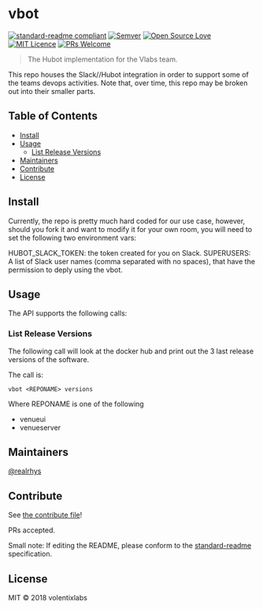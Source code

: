 # vbot

[![standard-readme compliant](https://img.shields.io/badge/standard--readme-OK-green.svg?style=flat-square)](https://github.com/RichardLitt/standard-readme)
[![Semver](http://img.shields.io/SemVer/2.0.0.png)](http://semver.org/spec/v2.0.0.html)
[![Open Source Love](https://badges.frapsoft.com/os/v3/open-source.svg?v=102)](https://github.com/ellerbrock/open-source-badge/)
[![MIT Licence](https://badges.frapsoft.com/os/mit/mit.png?v=103)](https://opensource.org/licenses/mit-license.php)
[![PRs Welcome](https://img.shields.io/badge/PRs-welcome-brightgreen.svg?style=flat-square)](http://makeapullrequest.com)

> The Hubot implementation for the Vlabs team.

This repo houses the Slack//Hubot integration in order to support some of the teams devops activities. Note that, over time, this repo may be broken out into their smaller parts.

## Table of Contents

- [Install](#install)
- [Usage](#usage)
  - [List Release Versions](#list-release-versions)
- [Maintainers](#maintainers)
- [Contribute](#contribute)
- [License](#license)

## Install

Currently, the repo is pretty much hard coded for our use case, however, should you fork it and want to modify it for your own room, you will need to set the following two environment vars:

HUBOT_SLACK_TOKEN: the token created for you on Slack.
SUPERUSERS: A list of Slack user names (comma separated with no spaces), that have the permission to deply using the vbot.


## Usage

The API supports the following calls:

### List Release Versions

The following call will look at the docker hub and print out the 3 last release versions of the software.

The call is:
```
vbot <REPONAME> versions
```

Where REPONAME is one of the following
  * venueui
  * venueserver

## Maintainers

[@realrhys](https://github.com/realrhys)

## Contribute

See [the contribute file](contribute.md)!

PRs accepted.

Small note: If editing the README, please conform to the [standard-readme](https://github.com/RichardLitt/standard-readme) specification.

## License

MIT © 2018 volentixlabs
